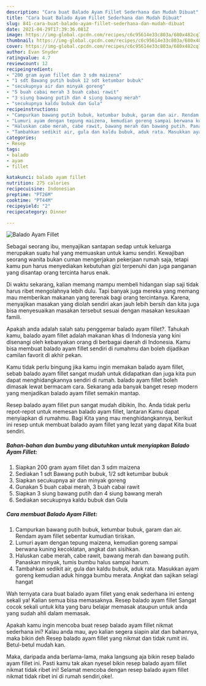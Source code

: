 ```yaml
---
description: "Cara buat Balado Ayam Fillet Sederhana dan Mudah Dibuat"
title: "Cara buat Balado Ayam Fillet Sederhana dan Mudah Dibuat"
slug: 841-cara-buat-balado-ayam-fillet-sederhana-dan-mudah-dibuat
date: 2021-04-29T17:39:36.081Z
image: https://img-global.cpcdn.com/recipes/c6c95614e33c803a/680x482cq70/balado-ayam-fillet-foto-resep-utama.jpg
thumbnail: https://img-global.cpcdn.com/recipes/c6c95614e33c803a/680x482cq70/balado-ayam-fillet-foto-resep-utama.jpg
cover: https://img-global.cpcdn.com/recipes/c6c95614e33c803a/680x482cq70/balado-ayam-fillet-foto-resep-utama.jpg
author: Evan Snyder
ratingvalue: 4.7
reviewcount: 12
recipeingredient:
- "200 gram ayam fillet dan 3 sdm maizena"
- "1 sdt Bawang putih bubuk 12 sdt ketumbar bubuk"
- "secukupnya air dan minyak goreng"
- "5 buah cabai merah 3 buah cabai rawit"
- "3 siung bawang putih dan 4 siung bawang merah"
- "secukupnya kaldu bubuk dan Gula"
recipeinstructions:
- "Campurkan bawang putih bubuk, ketumbar bubuk, garam dan air. Rendam ayam fillet sebentar kumudian tiriskan."
- "Lumuri ayam dengan tepung maizena, kemudian goreng sampai berwana kuning kecoklatan, angkat dan sisihkan."
- "Haluskan cabe merah, cabe rawit, bawang merah dan bawang putih. Panaskan minyak, tumis bumbu halus sampai harum."
- "Tambahkan sedikit air, gula dan kaldu bubuk, aduk rata. Masukkan ayam goreng kemudian aduk hingga bumbu merata. Angkat dan sajikan selagi hangat"
categories:
- Resep
tags:
- balado
- ayam
- fillet

katakunci: balado ayam fillet 
nutrition: 275 calories
recipecuisine: Indonesian
preptime: "PT26M"
cooktime: "PT44M"
recipeyield: "2"
recipecategory: Dinner

---
```



![Balado Ayam Fillet](https://img-global.cpcdn.com/recipes/c6c95614e33c803a/680x482cq70/balado-ayam-fillet-foto-resep-utama.jpg)

Sebagai seorang ibu, menyajikan santapan sedap untuk keluarga merupakan suatu hal yang memuaskan untuk kamu sendiri. Kewajiban seorang  wanita bukan cuman mengerjakan pekerjaan rumah saja, tetapi kamu pun harus menyediakan kebutuhan gizi terpenuhi dan juga panganan yang disantap orang tercinta harus enak.

Di waktu  sekarang, kalian memang mampu membeli hidangan siap saji tidak harus ribet mengolahnya lebih dulu. Tapi banyak juga mereka yang memang mau memberikan makanan yang terenak bagi orang tercintanya. Karena, menyajikan masakan yang diolah sendiri akan jauh lebih bersih dan kita juga bisa menyesuaikan masakan tersebut sesuai dengan masakan kesukaan famili. 



Apakah anda adalah salah satu penggemar balado ayam fillet?. Tahukah kamu, balado ayam fillet adalah makanan khas di Indonesia yang kini disenangi oleh kebanyakan orang di berbagai daerah di Indonesia. Kamu bisa membuat balado ayam fillet sendiri di rumahmu dan boleh dijadikan camilan favorit di akhir pekan.

Kamu tidak perlu bingung jika kamu ingin memakan balado ayam fillet, sebab balado ayam fillet sangat mudah untuk didapatkan dan juga kita pun dapat menghidangkannya sendiri di rumah. balado ayam fillet boleh dimasak lewat bermacam cara. Sekarang ada banyak banget resep modern yang menjadikan balado ayam fillet semakin mantap.

Resep balado ayam fillet pun sangat mudah dibikin, lho. Anda tidak perlu repot-repot untuk memesan balado ayam fillet, lantaran Kamu dapat menyiapkan di rumahmu. Bagi Kita yang mau menghidangkannya, berikut ini resep untuk membuat balado ayam fillet yang lezat yang dapat Kita buat sendiri.

<!--inarticleads1-->

##### Bahan-bahan dan bumbu yang dibutuhkan untuk menyiapkan Balado Ayam Fillet:

1. Siapkan 200 gram ayam fillet dan 3 sdm maizena
1. Sediakan 1 sdt Bawang putih bubuk, 1/2 sdt ketumbar bubuk
1. Siapkan secukupnya air dan minyak goreng
1. Gunakan 5 buah cabai merah, 3 buah cabai rawit
1. Siapkan 3 siung bawang putih dan 4 siung bawang merah
1. Sediakan secukupnya kaldu bubuk dan Gula




<!--inarticleads2-->

##### Cara membuat Balado Ayam Fillet:

1. Campurkan bawang putih bubuk, ketumbar bubuk, garam dan air. Rendam ayam fillet sebentar kumudian tiriskan.
1. Lumuri ayam dengan tepung maizena, kemudian goreng sampai berwana kuning kecoklatan, angkat dan sisihkan.
1. Haluskan cabe merah, cabe rawit, bawang merah dan bawang putih. Panaskan minyak, tumis bumbu halus sampai harum.
1. Tambahkan sedikit air, gula dan kaldu bubuk, aduk rata. Masukkan ayam goreng kemudian aduk hingga bumbu merata. Angkat dan sajikan selagi hangat




Wah ternyata cara buat balado ayam fillet yang enak sederhana ini enteng sekali ya! Kalian semua bisa memasaknya. Resep balado ayam fillet Sangat cocok sekali untuk kita yang baru belajar memasak ataupun untuk anda yang sudah ahli dalam memasak.

Apakah kamu ingin mencoba buat resep balado ayam fillet nikmat sederhana ini? Kalau anda mau, ayo kalian segera siapin alat dan bahannya, maka bikin deh Resep balado ayam fillet yang nikmat dan tidak rumit ini. Betul-betul mudah kan. 

Maka, daripada anda berlama-lama, maka langsung aja bikin resep balado ayam fillet ini. Pasti kamu tak akan nyesel bikin resep balado ayam fillet nikmat tidak ribet ini! Selamat mencoba dengan resep balado ayam fillet nikmat tidak ribet ini di rumah sendiri,oke!.

